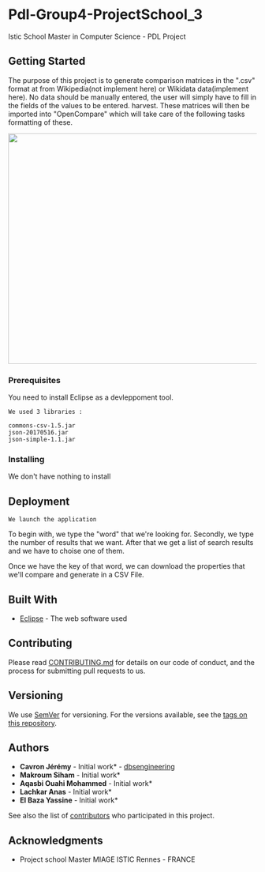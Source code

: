 # Pdl-Group4-ProjectSchool_3

Istic School Master in Computer Science - PDL Project

## Getting Started

The purpose of this project is to generate comparison matrices in the ".csv" format at
from Wikipedia(not implement here) or Wikidata data(implement here). No data should be
manually entered, the user will simply have to fill in the fields of the values to be entered.
harvest. These matrices will then be imported into "OpenCompare" which will take care of the following tasks
formatting of these.

<img src="https://user-images.githubusercontent.com/8668325/33942650-d87b66f6-e016-11e7-84ca-33b0f3cec959.PNG" width="743" height="467">

### Prerequisites

You need to install Eclipse as a devleppoment tool.

```
We used 3 libraries :

commons-csv-1.5.jar
json-20170516.jar
json-simple-1.1.jar
```

### Installing

We don't have nothing to install


## Deployment

```
We launch the application
```

To begin with, we type the "word" that we're looking for. Secondly, we type the number of results that we want.
After that we get a list of search results and we have to choise one of them.

Once we have the key of that word, we can download the properties that we'll compare and generate in a CSV File.

## Built With

* [Eclipse](https://www.eclipse.org) - The web software used

## Contributing

Please read [CONTRIBUTING.md](https://gist.github.com/PurpleBooth/b24679402957c63ec426) for details on our code of conduct, and the process for submitting pull requests to us.

## Versioning

We use [SemVer](http://semver.org/) for versioning. For the versions available, see the [tags on this repository](https://github.com/your/project/tags). 

## Authors

* **Cavron Jérémy** - Initial work* - [dbsengineering](https://github.com/dbsengineering)
* **Makroum Siham** - Initial work*
* **Aqasbi Ouahi Mohammed** - Initial work*
* **Lachkar Anas** - Initial work*
* **El Baza Yassine** - Initial work*

See also the list of [contributors](https://github.com/dbsengineering/Pdl-Group4-ProjectSchool_3/contributors) who participated in this project.


## Acknowledgments

* Project school Master MIAGE ISTIC Rennes - FRANCE


